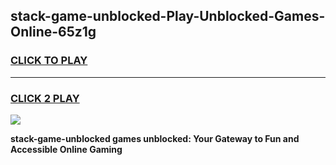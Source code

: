 
## stack-game-unblocked-Play-Unblocked-Games-Online-65z1g
<h3>
<a href="https://premium76.site?title=stack-game-unblocked&ref=25A">CLICK TO PLAY</a></h3>
<hr>

<h3>
<a href="https://premium76.site?title=stack-game-unblocked&ref=25A">CLICK 2 PLAY</a>
  
</h3>

<a href="https://premium76.site?title=stack-game-unblocked&ref=25A"><img src="https://clearcache.store/games.png"></a>


**stack-game-unblocked games unblocked: Your Gateway to Fun and Accessible Online Gaming**
